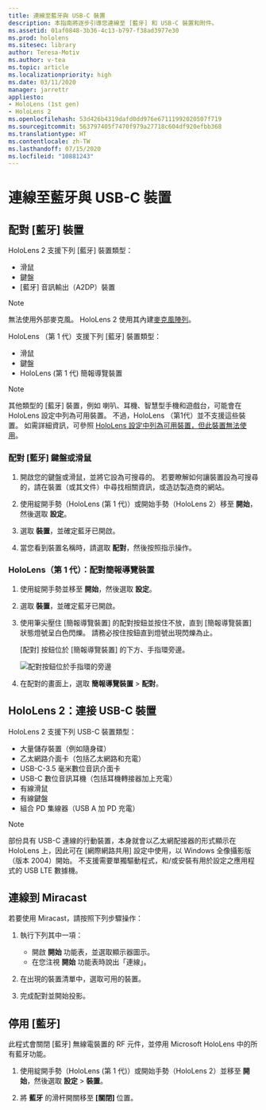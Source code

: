```yaml
---
title: 連線至藍牙與 USB-C 裝置
description: 本指南將逐步引導您連線至 [藍牙] 和 USB-C 裝置和附件。
ms.assetid: 01af0848-3b36-4c13-b797-f38ad3977e30
ms.prod: hololens
ms.sitesec: library
author: Teresa-Motiv
ms.author: v-tea
ms.topic: article
ms.localizationpriority: high
ms.date: 03/11/2020
manager: jarrettr
appliesto:
- HoloLens (1st gen)
- HoloLens 2
ms.openlocfilehash: 53d426b4319dafd0dd976e67111992020507f719
ms.sourcegitcommit: 563797405f7470f979a27718c604df920efbb368
ms.translationtype: HT
ms.contentlocale: zh-TW
ms.lasthandoff: 07/15/2020
ms.locfileid: "10881243"
---
```

# 連線至藍牙與 USB-C 裝置

## 配對 [藍牙] 裝置

HoloLens 2 支援下列 [藍牙] 裝置類型：

- 滑鼠
- 鍵盤
- [藍牙] 音訊輸出（A2DP）裝置

> [!NOTE]
> 無法使用外部麥克風。 HoloLens 2 使用其內建[麥克風陣列](hololens2-hardware.md#audio-and-speech)。

HoloLens （第 1 代）支援下列 [藍牙] 裝置類型：

- 滑鼠
- 鍵盤
- HoloLens (第 1 代) 簡報導覽裝置

> [!NOTE]
> 其他類型的 [藍牙] 裝置，例如 喇叭、耳機、智慧型手機和遊戲台，可能會在 HoloLens 設定中列為可用裝置。 不過，HoloLens （第1代）並不支援這些裝置。 如需詳細資訊，可參照 [HoloLens 設定中列為可用裝置，但此裝置無法使用](hololens-FAQ.md#hololens-settings-lists-devices-as-available-but-the-devices-dont-work)。

### 配對 [藍牙] 鍵盤或滑鼠

1. 開啟您的鍵盤或滑鼠，並將它設為可搜尋的。 若要瞭解如何讓裝置設為可搜尋的，請在裝置（或其文件）中尋找相關資訊，或造訪製造商的網站。

1. 使用綻開手勢（HoloLens (第 1 代)）或開始手勢（HoloLens 2）移至 **開始**，然後選取 **設定**。

1. 選取 **裝置**，並確定藍牙已開啟。  

1. 當您看到裝置名稱時，請選取 **配對**，然後按照指示操作。

### HoloLens（第 1 代）：配對簡報導覽裝置

1. 使用綻開手勢並移至 **開始**，然後選取 **設定**。

1. 選取 **裝置**，並確定藍牙已開啟。

1. 使用筆尖壓住 [簡報導覽裝置] 的配對按鈕並按住不放，直到 [簡報導覽裝置] 狀態燈號呈白色閃爍。 請務必按住按鈕直到燈號出現閃爍為止。  

   [配對] 按鈕位於 [簡報導覽裝置] 的下方、手指環旁邊。
   
   ![配對按鈕位於手指環的旁邊](images/use-hololens-clicker-1.png)
   
1. 在配對的畫面上，選取 **簡報導覽裝置** > **配對**。

## HoloLens 2：連接 USB-C 裝置

HoloLens 2 支援下列 USB-C 裝置類型：

- 大量儲存裝置（例如隨身碟）
- 乙太網路介面卡（包括乙太網路和充電）
- USB-C-3.5 毫米數位音訊介面卡
- USB-C 數位音訊耳機（包括耳機轉接器加上充電）
- 有線滑鼠
- 有線鍵盤
- 組合 PD 集線器（USB A 加 PD 充電）

> [!NOTE]
> 部份具有 USB-C 連線的行動裝置，本身就會以乙太網配接器的形式顯示在 HoloLens 上，因此可在 [網際網路共用] 設定中使用，以 Windows 全像攝影版（版本 2004）開始。 不支援需要單獨驅動程式，和/或安裝有用於設定之應用程式的 USB LTE 數據機。

## 連線到 Miracast

若要使用 Miracast，請按照下列步驟操作：

1. 執行下列其中一項：  

   - 開啟 **開始** 功能表，並選取顯示器圖示。
   - 在您注視 **開始** 功能表時說出「連線」。  

1. 在出現的裝置清單中，選取可用的裝置。

1. 完成配對並開始投影。

## 停用 [藍牙] 

此程式會關閉 [藍牙] 無線電裝置的 RF 元件，並停用 Microsoft HoloLens 中的所有藍牙功能。

1. 使用綻開手勢（HoloLens (第 1 代)）或開始手勢（HoloLens 2）並移至 **開始**，然後選取 **設定** > **裝置**。

1. 將 **藍牙** 的滑杆開關移至 **[關閉]** 位置。
